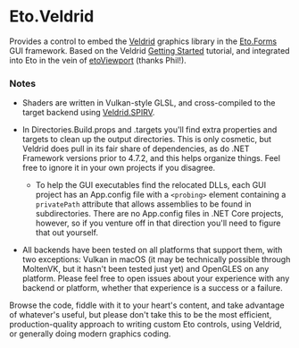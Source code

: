 
  Eto.Veldrid
  ===========

  Provides a control to embed the [Veldrid](https://veldrid.dev) graphics library in the [Eto.Forms](https://github.com/picoe/Eto) GUI framework. Based on the Veldrid [Getting Started](https://veldrid.dev/articles/getting-started/intro.html) tutorial, and integrated into Eto in the vein of [etoViewport](https://github.com/philstopford/etoViewport) (thanks Phil!).

  ### Notes
  - Shaders are written in Vulkan-style GLSL, and cross-compiled to the target backend using [Veldrid.SPIRV](https://github.com/mellinoe/veldrid-spirv).

  - In Directories.Build.props and .targets you'll find extra properties and targets to clean up the output directories. This is only cosmetic, but Veldrid does pull in its fair share of dependencies, as do .NET Framework versions prior to 4.7.2, and this helps organize things. Feel free to ignore it in your own projects if you disagree.
  
    - To help the GUI executables find the relocated DLLs, each GUI project has an App.config file with a `<probing>` element containing a `privatePath` attribute that allows assemblies to be found in subdirectories. There are no App.config files in .NET Core projects, however, so if you venture off in that direction you'll need to figure that out yourself.

  - All backends have been tested on all platforms that support them, with two exceptions: Vulkan in macOS (it may be technically possible through MoltenVK, but it hasn't been tested just yet) and OpenGLES on any platform. Please feel free to open issues about your experience with any backend or platform, whether that experience is a success or a failure.

Browse the code, fiddle with it to your heart's content, and take advantage of whatever's useful, but please don't take this to be the most efficient, production-quality approach to writing custom Eto controls, using Veldrid, or generally doing modern graphics coding.
